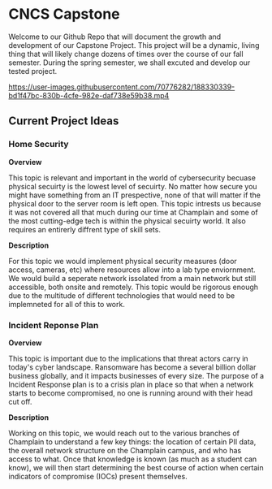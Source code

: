 # CNCS Capstone
Welcome to our Github Repo that will document the growth and development of our Capstone Project. This project will be a dynamic, living thing that will likely change dozens of times over the course of our fall semester. During the spring semester, we shall excuted and develop our tested project.

https://user-images.githubusercontent.com/70776282/188330339-bd1f47bc-830b-4cfe-982e-daf738e59b38.mp4

## Current Project Ideas
### Home Security

**Overview**

This topic is relevant and important in the world of cybersecurity becuase physical secuirty is the lowest level of secuirty. No matter how secure you might have something from an IT prespective, none of that will matter if the physical door to the server room is left open. This topic intrests us because it was not covered all that much during our time at Champlain and some of the most cutting-edge tech is within the physical secuirty world. It also requires an entirerly diffrent type of skill sets.
  
**Description**

For this topic we would implement physical security measures (door access, cameras, etc) where resources allow into a lab type enviornment. We would build a seperate network issolated from a main network but still accessible, both onsite and remotely. This topic would be rigorous enough due to the multitude of different technologies that would need to be implemneted for all of this to work.
  
### Incident Reponse Plan

**Overview**

This topic is important due to the implications that threat actors carry in today's cyber landscape. Ransomware has become a several billion dollar business globally, and it impacts businesses of every size. The purpose of a Incident Response plan is to a crisis plan in place so that when a network starts to become compromised, no one is running around with their head cut off.

**Description**

Working on this topic, we would reach out to the various branches of Champlain to understand a few key things: the location of certain PII data, the overall network structure on the Champlain campus, and who has access to what. Once that knowledge is known (as much as a student can know), we will then start determining the best course of action when certain indicators of compromise (IOCs) present themselves.
